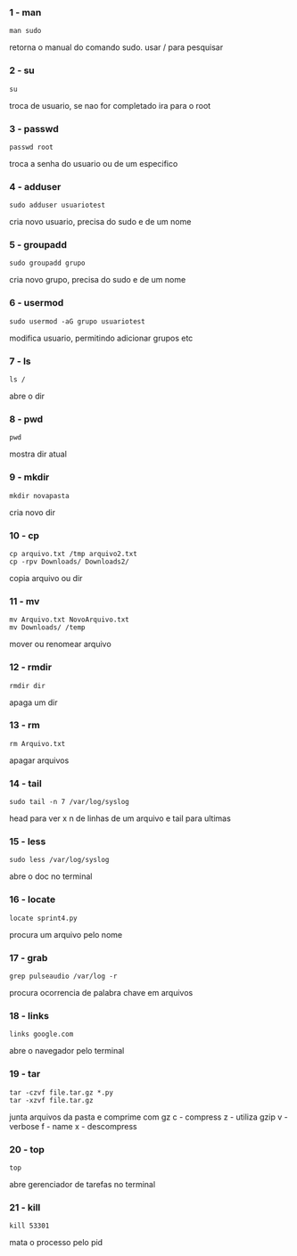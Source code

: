 ### 1 - man

    man sudo

retorna o manual do comando sudo. usar / para pesquisar

### 2 - su

    su

troca de usuario, se nao for completado ira para o root

### 3 - passwd

    passwd root

troca a senha do usuario ou de um especifico

### 4 - adduser

    sudo adduser usuariotest

cria novo usuario, precisa do sudo e de um nome

### 5 - groupadd

    sudo groupadd grupo

cria novo grupo, precisa do sudo e de um nome

### 6 - usermod

    sudo usermod -aG grupo usuariotest

modifica usuario, permitindo adicionar grupos etc


### 7 - ls

    ls /

abre o dir 

### 8 - pwd

    pwd

mostra dir atual


### 9 - mkdir

    mkdir novapasta

cria novo dir

### 10 - cp

    cp arquivo.txt /tmp arquivo2.txt
    cp -rpv Downloads/ Downloads2/


copia arquivo ou dir


### 11 - mv

    mv Arquivo.txt NovoArquivo.txt
    mv Downloads/ /temp 
mover ou renomear arquivo

### 12 - rmdir
    rmdir dir

apaga um dir

### 13 - rm

    rm Arquivo.txt
apagar arquivos

### 14 - tail

    sudo tail -n 7 /var/log/syslog

head para ver x n de linhas de um arquivo e tail para ultimas

### 15 - less

    sudo less /var/log/syslog

abre o doc no terminal

### 16 - locate

    locate sprint4.py

procura um arquivo pelo nome

### 17 - grab

    grep pulseaudio /var/log -r 

procura ocorrencia de palabra chave em arquivos

### 18 - links

    links google.com

abre o navegador pelo terminal

### 19 - tar

    tar -czvf file.tar.gz *.py
    tar -xzvf file.tar.gz 

junta arquivos da pasta e comprime com gz
c - compress
z - utiliza gzip
v - verbose
f - name
x - descompress

### 20 - top

    top

abre gerenciador de tarefas no terminal

### 21 - kill

    kill 53301

mata o processo pelo pid    